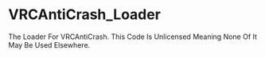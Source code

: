 # VRCAntiCrash_Loader
The Loader For VRCAntiCrash. This Code Is Unlicensed Meaning None Of It May Be Used Elsewhere.

